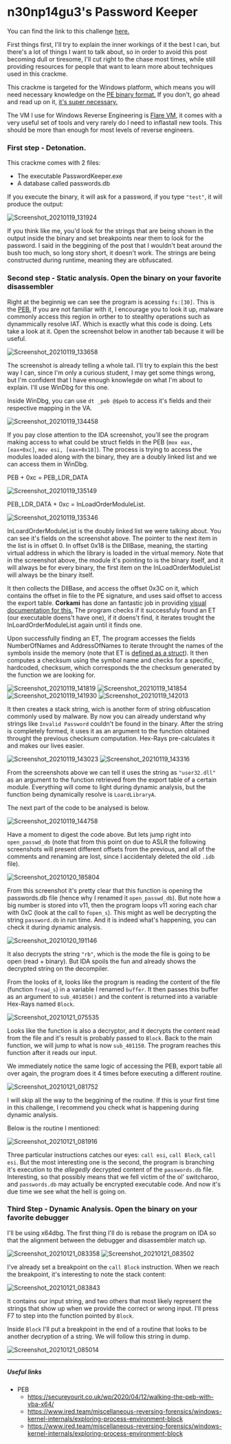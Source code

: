 # n30np14gu3's Password Keeper

You can find the link to this challenge [here.](https://crackmes.one/crackme/5e68f77d33c5d4439bb2de0c)

First things first, I'll try to explain the inner workings of it the best I can, but there's a lot of things I want to talk about, so in order to avoid this post becoming dull or tiresome, I'll cut right to the chase most times, while still providing resources for people that want to learn more about techniques used in this crackme.

This crackme is targeted for the Windows platform, which means you will need necessary knowledge on the [PE binary format.](https://docs.microsoft.com/en-us/windows/win32/debug/pe-format) If you don't, go ahead and read up on it, [it's super necessary.](https://giphy.com/gifs/masvidal-super-necessary-TgP6vdMSAknVWzoC05/fullscreen)

The VM I use for Windows Reverse Engineering is [Flare VM](https://github.com/fireeye/flare-vm), it comes with a very useful set of tools and very rarely do I need to inflastall new tools. This should be more than enough for most levels of reverse engineers.

### First step - Detonation.

This crackme comes with 2 files:
* The executable PasswordKeeper.exe
* A database called passwords.db

If you execute the binary, it will ask for a password, if you type `"test"`, it will produce the output:

![Screenshot_20210119_131924](https://user-images.githubusercontent.com/28660375/105062088-f8a33700-5a58-11eb-8578-95a4ef70d66a.png)

If you think like me, you'd look for the strings that are being shown in the output inside the binary and set breakpoints near them to look for the password. I said in the beggining of the post that I wouldn't beat around the bush too much, so long story short, it doesn't work. The strings are being constructed during runtime, meaning they are obfuscated.

### Second step - Static analysis. Open the binary on your favorite disassembler

Right at the beginnig we can see the program is acessing `fs:[30]`. This is the [PEB.](https://en.wikipedia.org/wiki/Process_Environment_Block) If you are not familiar with it, I encourage you to look it up, malware commonly access this region in orther to to stealthy operations such as dynammically resolve IAT. Which is exactly what this code is doing. Lets take a look at it. Open the screenshot below in another tab because it will be useful.

![Screenshot_20210119_133658](https://user-images.githubusercontent.com/28660375/105064287-723c2480-5a5b-11eb-9caa-0007a3599f8a.png)

The screenshot is already telling a whole tail. I'll try to explain this the best way I can, since I'm only a curious student, I may get some things wrong, but I'm confident that I have enough knowlegde on what I'm about to explain. I'll use WinDbg for this one.

Inside WinDbg, you can use `dt _peb @$peb` to access it's fields and their respective mapping in the VA.

![Screenshot_20210119_134458](https://user-images.githubusercontent.com/28660375/105065356-8b91a080-5a5c-11eb-868a-adf64ed1b464.png)

If you pay close attention to the IDA screenshot, you'll see the program making access to what could be struct fields in the PEB (`mox eax, [eax+0xc]`, `mov esi, [eax+0x18]`). The process is trying to access the modules loaded along with the binary, they are a doubly linked list and we can access them in WinDbg.

PEB + 0xc = PEB_LDR_DATA

![Screenshot_20210119_135149](https://user-images.githubusercontent.com/28660375/105066329-82550380-5a5d-11eb-920a-d961aebb33ed.png)

PEB_LDR_DATA + 0xc = InLoadOrderModuleList.

![Screenshot_20210119_135346](https://user-images.githubusercontent.com/28660375/105066649-c6480880-5a5d-11eb-9771-454d242e41dd.png)

InLoardOrderModuleList is the doubly linked list we were talking about. You can see it's fields on the screenshot above. The pointer to the next item in the list is in offset 0. In offset 0x18 is the DllBase, meaning, the starting virtual address in which the library is loaded in the virtual memory. Note that in the screenshot above, the module it's pointing to is the binary itself, and it will always be for every binary, the first item on the InLoadOrderModuleList will always be the binary itself.

It then collects the DllBase, and access the offset 0x3C on it, which contains the offset in file to the PE signature, and uses said offset to access the export table. **Corkami** has done an fantastic job in providing [visual documentation for this.](https://github.com/corkami/pics/blob/master/binary/pe102/pe102.svg) The program checks if it successfuly found an ET (our executable doens't have one), if it doens't find, it iterates trought the InLoardOrderModuleList again until it finds one. 

Upon successfully finding an ET, The program accesses the fields NumberOfNames and AddressOfNames to iterate throught the names of the symbols inside the memory (note that ET is [defined as a struct](fumalwareanalysis.blogspot.com/2011/12/malware-analysis-tutorial-8-pe-header.html)). It then computes a checksum using the symbol name and checks for a specific, hardcoded, checksum, which corresponds the the checksum generated by the function we are looking for.

![Screenshot_20210119_141819](https://user-images.githubusercontent.com/28660375/105069790-2f7d4b00-5a61-11eb-8fab-23d027f37039.png) ![Screenshot_20210119_141854](https://user-images.githubusercontent.com/28660375/105069876-4a4fbf80-5a61-11eb-8ca6-aeff93241d2c.png) ![Screenshot_20210119_141930](https://user-images.githubusercontent.com/28660375/105069922-5b003580-5a61-11eb-962e-42af514423e6.png) ![Screenshot_20210119_142013](https://user-images.githubusercontent.com/28660375/105070012-75d2aa00-5a61-11eb-8d46-2d9d2293c99c.png)

It then creates a stack string, wich is another form of string obfuscation commonly used by malware. By now you can already understand why strings like `Invalid Password` couldn't be found in the binary. After the string is completely formed, it uses it as an argument to the function obtained throught the previous checksum computation. Hex-Rays pre-calculates it and makes our lives easier.

![Screenshot_20210119_143023](https://user-images.githubusercontent.com/28660375/105071071-e29a7400-5a62-11eb-865f-f8309da52224.png) ![Screenshot_20210119_143316](https://user-images.githubusercontent.com/28660375/105071392-4886fb80-5a63-11eb-9e40-03cd7065d31a.png)

From the screenshots above we can tell it uses the string as `"user32.dll"` as an argument to the function retrieved from the export table of a certain module. Everything will come to light during dynamic analysis, but the function being dynamically resolve is `LoardLibraryA`.

The next part of the code to be analysed is below.

![Screenshot_20210119_144758](https://user-images.githubusercontent.com/28660375/105073163-79683000-5a65-11eb-9ea2-b9c301db89dc.png)

Have a moment to digest the code above. But lets jump right into `open_passwd_db` (note that from this point on due to ASLR the following screenshots will present different offsets from the previous, and all of the comments and renaming are lost, since I accidentaly deleted the old `.idb` file).

![Screenshot_20210120_185804](https://user-images.githubusercontent.com/28660375/105246093-86624d80-5b51-11eb-87bf-b431ce3bebb5.png)

From this screenshot it's pretty clear that this function is opening the passwords.db file (hence why I renamed it `open_passwd_db`). But note how a big number is stored into v11, then the program loops v11 xoring each char with 0xC (look at the call to `fopen_s`). This might as well be decrypting the string `password.db` in run time. And it is indeed what's happening, you can check it during dynamic analysis.

![Screenshot_20210120_191146](https://user-images.githubusercontent.com/28660375/105247369-73507d00-5b53-11eb-98e0-e3c5363c8206.png)

It also decrypts the string `"rb"`, which is the mode the file is going to be open (read + binary). But IDA spoils the fun and already shows the decrypted string on the decompiler.

From the looks of it, looks like the program is reading the content of the file (function `fread_s`) in a variable I renamed `buffer`. It then passes this buffer as an argument to `sub_401850()` and the content is returned into a variable Hex-Rays named `Block`.

![Screenshot_20210121_075535](https://user-images.githubusercontent.com/28660375/105341603-0de5a600-5bbe-11eb-91ed-ff3e93fdab0a.png)

Looks like the function is also a decryptor, and it decrypts the content read from the file and it's result is probably passed to `Block`. Back to the main function, we will jump to what is now `sub_401150`. The program reaches this function after it reads our input.

We immediately notice the same logic of accessing the PEB, export table all over again, the program does it 4 times before executing a different routine.

![Screenshot_20210121_081752](https://user-images.githubusercontent.com/28660375/105344039-2c996c00-5bc1-11eb-9f88-b23bb8fc4283.png)

I will skip all the way to the beggining of the routine. If this is your first time in this challenge, I recommend you check what is happening during dynamic analysis.

Below is the routine I mentioned:

![Screenshot_20210121_081916](https://user-images.githubusercontent.com/28660375/105344170-5f436480-5bc1-11eb-80bb-04e0e79c3d28.png)

Three particular instructions catches our eyes: `call esi`, `call Block`, `call esi`. But the most interesting one is the second, the program is branching it's execution to the _allegedly_ decrypted content of the `passwords.db` file. Interesting, so that possibly means that we fell victim of the ol' switcharoo, and `passwords.db` may actually be encrypted executable code. And now it's due time we see what the hell is going on.


### Third Step - Dynamic Analysis. Open the binary on your favorite debugger

I'll be using x64dbg. The first thing I'll do is rebase the program on IDA so that the alignment between the debugger and disassembler match up.

![Screenshot_20210121_083358](https://user-images.githubusercontent.com/28660375/105345765-6b302600-5bc3-11eb-84c1-f9b1cab3060d.png) ![Screenshot_20210121_083502](https://user-images.githubusercontent.com/28660375/105345880-9155c600-5bc3-11eb-88d1-ec84ee2f3e13.png)

I've already set a breakpoint on the `call Block` instruction. When we reach the breakpoint, it's interesting to note the stack content:

![Screenshot_20210121_083843](https://user-images.githubusercontent.com/28660375/105346236-150fb280-5bc4-11eb-9499-c555a55f717d.png)

It contains our input string, and two others that most likely represent the strings that show up when we provide the correct or wrong input. I'll press F7 to step into the function pointed by `Block`.

Inside `Block` I'll put a breakpoint in the end of a routine that looks to be another decryption of a string. We will follow this string in dump.

![Screenshot_20210121_085014](https://user-images.githubusercontent.com/28660375/105347455-b1868480-5bc5-11eb-9400-91e899428766.png)

---

##### Useful links

* PEB
  * https://secureyourit.co.uk/wp/2020/04/12/walking-the-peb-with-vba-x64/
  * https://www.ired.team/miscellaneous-reversing-forensics/windows-kernel-internals/exploring-process-environment-block
  * https://www.ired.team/miscellaneous-reversing-forensics/windows-kernel-internals/exploring-process-environment-block






